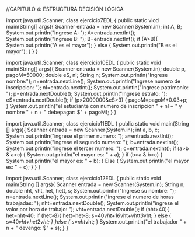//CAPITULO 4: ESTRUCTURA DECISIÓN LÓGICA 

import java.util.Scanner;
class ejercicio7EDL {
  public static viod main(String[] args){
    Scanner entrada = new Scanner(System.in);
    int A, B;
    System.out.println("Ingrese A: ");
    A=entrada.nextInt();
    System.out.println("Ingrese B: ");
    B=entrada.nextInt();
    if (A>B){
      System.out.println("A es el mayor");
    } else {
      System.out.println("B es el mayor");
    }
  }
}


import java.util.Scanner;
class ejercicio10EDL {
  public static void main(String[] args){
    Scanner entrada = new Scanner(System.in);
    double  p, pagoM=50000;
    double eS, nI;
    String n;
    System.out.println("Ingrese nombre:");
    n=entrada.nextLine();
    System.out.println("Ingrese numero de inscripcion: ");
    nI=entrada.nextInt();
    System.out.println("Ingrese patrimonio: ");
    p=entrada.nextDouble();
    System.out.println("Ingrese estrato: ");
    eS=entrada.nextDouble();
    if (p>2000000&eS>3) {
      pagoM=pagoM+0.03+p;
    }
    System.out.println("el estudiante con numero de inscripcion " + nI + " y nombre " + n + " debepagar: $" + pagoM);
  }
}


import java.util.Scanner;
class ejercicio11EDL {
  public static void main(String [] args){
    Scanner entrada = new Scanner(System.in);
    int a, b, c;
    System.out.println("ingrese el primer numero: ");
    a=entrada.nextInt();
    System.out.println("ingrese el segundo numero: ");
    b=entrada.nextInt();
    System.out.println("ingrese el tercer numero: ");
    c=entrada.nextInt();
    if (a>b &  a>c) {
      System.out.println("el mayor es: " + a);
    } 
    if (b>a & b>c) {
      System.out.println("el mayor es: " + b);
    } Else {
        System.out.println("el mayor es: " + c);
      }
  }
}


import java.util.Scanner;
class ejercicio12EDL {
  public static void main(String [] args){
    Scanner entrada = new Scanner(System.in);
    String n;
    double nht, vht, het, hett, s;
    System.out.println("Ingrese su nombre: ");
    n=entrada.nextLine();
    System.out.println("ingrese el numero de horas trabajadas: ");
    nht=entrada.nextDouble();
    System.out.println("ingrese el valor por hora  de trabajo: ");
    vht=entrada.nextDouble();
    if (nht>40){
      het=nht-40;
      if (het>8){
        hett=het-8;
        s=40*vht+16*vht+vhtt*3*vht;
      } else {
          s=40*vht+het*2*vht;
        } 
     }else {
        s=nht*vht;
    }
    System.out.println("el trabajador " + n + " devengo: $" + s);
}
}
    
  




